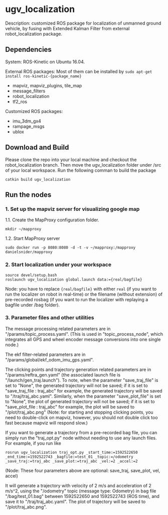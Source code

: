 # ugv_localization

Description: customized ROS package for localization of unmanned ground vehicle, by fusing with Extended Kalman Filter from external robot_localization package. 

## Dependencies
System: ROS-Kinetic on Ubuntu 16.04. 

External ROS packages: Most of them can be installed by
```sudo apt-get install ros-kinetic-{package_name}```

*  mapviz, mapviz_plugins, tile_map
*  message_filters 
*  robot_localization
*  tf2_ros

Customized ROS packages:

*  imu_3dm_gx4
*  rampage_msgs 
*  ublox

## Download and Build

Please clone the repo into your local machine and checkout the robot_localization branch.
Then move the ugv_localization folder under /src of your local workspace.
Run the following comman to build the package 
```
catkin build ugv_localization
```

## Run the nodes

### 1. Set up the mapviz server for visualizing google map

1.1. Create the MapProxy configuration folder.
```
mkdir ~/mapproxy
```
1.2. Start MapProxy server
```
sudo docker run -p 8080:8080 -d -t -v ~/mapproxy:/mapproxy danielsnider/mapproxy
```

### 2. Start localization under your workspace
```
source devel/setup.bash
roslaunch ugv_localization global.launch data:={real/bagfile} 
```

Node: you have to replace ```{real/bagfile}``` with either ```real``` (if you want to run the localizer on robot in real-time) or the filename (without extension) of pre-recorded rosbag (if you want to run the localizer with replaying a bagfile under /bag folder).

### 3. Parameter files and other utilities

The message processing related parameters are in "/params/topic_process.yaml". (This is used in "topic_process_node", which integrates all GPS and wheel encoder message conversions into one single node.)

The ekf filter-related parameters are in "/params/global/ekf_odom_imu_gps.yaml".

The clicking points and trajectory generation related parameters are in "/params/reftra_gen.yaml" (the associated launch file is "/launch/gen_traj.launch"). To note, when the parameter "save_traj_file" is set to "None", the generated trajectory will not be saved; if it is set to "save_traj_file : traj_abc" for example, the generated trajectory will be saved to "/traj/traj_abc.yaml". Similarly, when the parameter "save_plot_file" is set to "None", the plot of generated trajectory will not be saved; if it is set to "save_plot_file : traj_abc" for example, the plot will be saved to "/plot/traj_abc.png"
(Note: for starting and stopping clicking points, you need to double-click on mapviz, however, you should not double click too fast because mapviz will respond slow.) 

If you want to generate a trajectory from a pre-recorded bag file, you can simply run the "traj_opt.py" node without needing to use any launch files. For example, if you run like

```
rosrun ugv_localization traj_opt.py _start_time:=1592522650 _end_time:=1592522743 _bagfile:=test_01 _topic:=/odometry _save_traj:=traj_abc _save_plot:=traj_abc _vel:=2 _accel:=2
```
(Node: These four parameters above are optional: save_traj, save_plot, vel, accel)

It will generate a trajectory with velocity of 2 m/s and acceleration of 2 m/s^2, using the "/odometry" topic (message type: Odometry) in bag file "/bag/test_01.bag" between 1592522650 and 1592522743 (ROS time), and save it to "/traj/traj_abc.yaml". The plot of trajectory will be saved to "/plot/traj_abc.png".


